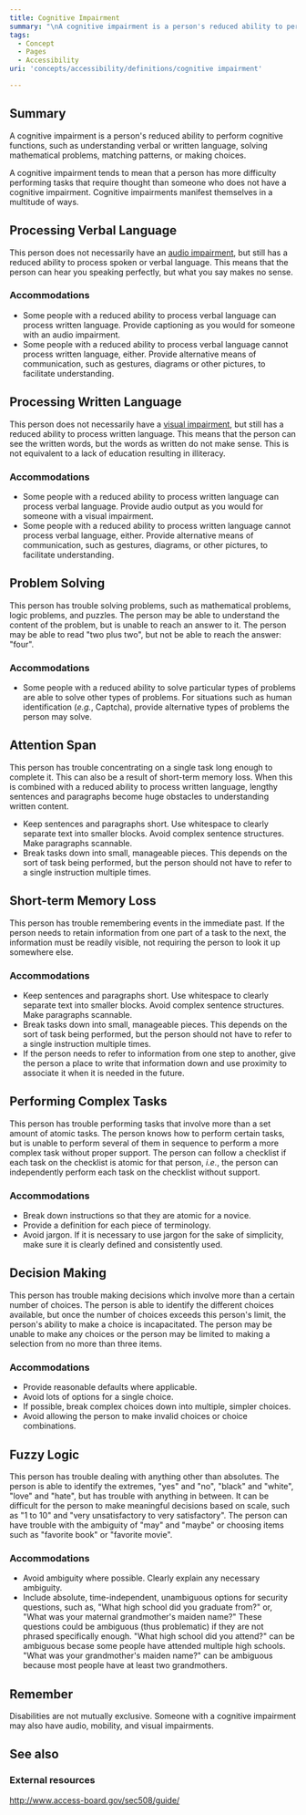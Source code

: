 ```yaml
---
title: Cognitive Impairment
summary: "\nA cognitive impairment is a person's reduced ability to perform cognitive functions, such as understanding verbal or written language, solving mathematical problems, matching patterns, or making choices.\n"
tags:
  - Concept
  - Pages
  - Accessibility
uri: 'concepts/accessibility/definitions/cognitive impairment'

---
```

## <span>Summary</span>

A cognitive impairment is a person's reduced ability to perform cognitive functions, such as understanding verbal or written language, solving mathematical problems, matching patterns, or making choices.

A cognitive impairment tends to mean that a person has more difficulty performing tasks that require thought than someone who does not have a cognitive impairment. Cognitive impairments manifest themselves in a multitude of ways.

## <span>Processing Verbal Language</span>

This person does not necessarily have an [audio impairment](/concepts/accessibility/definitions/audio_impairment), but still has a reduced ability to process spoken or verbal language. This means that the person can hear you speaking perfectly, but what you say makes no sense.

### <span>Accommodations</span>

-   Some people with a reduced ability to process verbal language can process written language. Provide captioning as you would for someone with an audio impairment.
-   Some people with a reduced ability to process verbal language cannot process written language, either. Provide alternative means of communication, such as gestures, diagrams or other pictures, to facilitate understanding.

## <span>Processing Written Language</span>

This person does not necessarily have a [visual impairment](/concepts/accessibility/definitions/visual_impairment), but still has a reduced ability to process written language. This means that the person can see the written words, but the words as written do not make sense. This is not equivalent to a lack of education resulting in illiteracy.

### <span>Accommodations</span>

-   Some people with a reduced ability to process written language can process verbal language. Provide audio output as you would for someone with a visual impairment.
-   Some people with a reduced ability to process written language cannot process verbal language, either. Provide alternative means of communication, such as gestures, diagrams, or other pictures, to facilitate understanding.

## <span>Problem Solving</span>

This person has trouble solving problems, such as mathematical problems, logic problems, and puzzles. The person may be able to understand the content of the problem, but is unable to reach an answer to it. The person may be able to read "two plus two", but not be able to reach the answer: "four".

### <span>Accommodations</span>

-   Some people with a reduced ability to solve particular types of problems are able to solve other types of problems. For situations such as human identification (*e.g.*, Captcha), provide alternative types of problems the person may solve.

## <span>Attention Span</span>

This person has trouble concentrating on a single task long enough to complete it. This can also be a result of short-term memory loss. When this is combined with a reduced ability to process written language, lengthy sentences and paragraphs become huge obstacles to understanding written content.

-   Keep sentences and paragraphs short. Use whitespace to clearly separate text into smaller blocks. Avoid complex sentence structures. Make paragraphs scannable.
-   Break tasks down into small, manageable pieces. This depends on the sort of task being performed, but the person should not have to refer to a single instruction multiple times.

## <span>Short-term Memory Loss</span>

This person has trouble remembering events in the immediate past. If the person needs to retain information from one part of a task to the next, the information must be readily visible, not requiring the person to look it up somewhere else.

### <span>Accommodations</span>

-   Keep sentences and paragraphs short. Use whitespace to clearly separate text into smaller blocks. Avoid complex sentence structures. Make paragraphs scannable.
-   Break tasks down into small, manageable pieces. This depends on the sort of task being performed, but the person should not have to refer to a single instruction multiple times.
-   If the person needs to refer to information from one step to another, give the person a place to write that information down and use proximity to associate it when it is needed in the future.

## <span>Performing Complex Tasks</span>

This person has trouble performing tasks that involve more than a set amount of atomic tasks. The person knows how to perform certain tasks, but is unable to perform several of them in sequence to perform a more complex task without proper support. The person can follow a checklist if each task on the checklist is atomic for that person, *i.e.*, the person can independently perform each task on the checklist without support.

### <span>Accommodations</span>

-   Break down instructions so that they are atomic for a novice.
-   Provide a definition for each piece of terminology.
-   Avoid jargon. If it is necessary to use jargon for the sake of simplicity, make sure it is clearly defined and consistently used.

## <span>Decision Making</span>

This person has trouble making decisions which involve more than a certain number of choices. The person is able to identify the different choices available, but once the number of choices exceeds this person's limit, the person's ability to make a choice is incapacitated. The person may be unable to make any choices or the person may be limited to making a selection from no more than three items.

### <span>Accommodations</span>

-   Provide reasonable defaults where applicable.
-   Avoid lots of options for a single choice.
-   If possible, break complex choices down into multiple, simpler choices.
-   Avoid allowing the person to make invalid choices or choice combinations.

## <span>Fuzzy Logic</span>

This person has trouble dealing with anything other than absolutes. The person is able to identify the extremes, "yes" and "no", "black" and "white", "love" and "hate", but has trouble with anything in between. It can be difficult for the person to make meaningful decisions based on scale, such as "1 to 10" and "very unsatisfactory to very satisfactory". The person can have trouble with the ambiguity of "may" and "maybe" or choosing items such as "favorite book" or "favorite movie".

### <span>Accommodations</span>

-   Avoid ambiguity where possible. Clearly explain any necessary ambiguity.
-   Include absolute, time-independent, unambiguous options for security questions, such as, "What high school did you graduate from?" or, "What was your maternal grandmother's maiden name?" These questions could be ambiguous (thus problematic) if they are not phrased specifically enough. "What high school did you attend?" can be ambiguous becase some people have attended multiple high schools. "What was your grandmother's maiden name?" can be ambiguous because most people have at least two grandmothers.

## <span>Remember</span>

Disabilities are not mutually exclusive. Someone with a cognitive impairment may also have audio, mobility, and visual impairments.

## <span>See also</span>

### <span>External resources</span>

<http://www.access-board.gov/sec508/guide/>